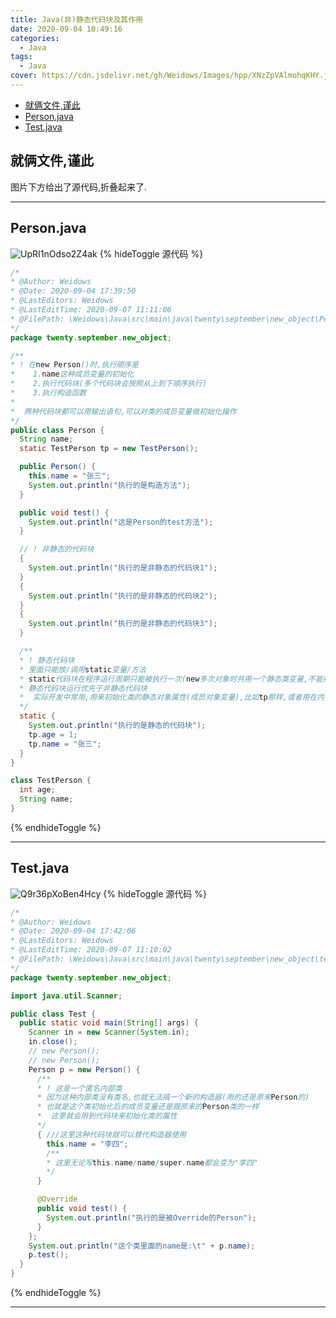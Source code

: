 ```yaml
---
title: Java(非)静态代码块及其作用
date: 2020-09-04 10:49:16
categories:
  - Java
tags:
  - Java
cover: https://cdn.jsdelivr.net/gh/Weidows/Images/hpp/XNzZpVAlmohqKHY.jpg
---
```


<!--
 * @Author: Weidows
 * @Date: 2020-09-04 10:49:16
 * @LastEditors: Weidows
 * @LastEditTime: 2021-02-13 17:14:27
 * @FilePath: \Weidowsd:\Game\Github\Blog-private\source\_posts\Java\static_unstatic_block.md
-->

- [就俩文件,谨此](#就俩文件谨此)
- [Person.java](#personjava)
- [Test.java](#testjava)

## 就俩文件,谨此

图片下方给出了源代码,折叠起来了.

---

## Person.java

![UpRI1nOdso2Z4ak](https://cdn.jsdelivr.net/gh/Weidows/Images/hpp/GCvw1FlIot7T5iA.jpg)
{% hideToggle 源代码 %}

```java
/*
* @Author: Weidows
* @Date: 2020-09-04 17:39:50
* @LastEditors: Weidows
* @LastEditTime: 2020-09-07 11:11:06
* @FilePath: \Weidows\Java\src\main\java\twenty\september\new_object\Person.java
*/
package twenty.september.new_object;

/**
* ! 在new Person()时,执行顺序是
*    1.name这种成员变量的初始化
*    2.执行代码块(多个代码块会按照从上到下顺序执行)
*    3.执行构造函数
*
*  两种代码块都可以用输出语句,可以对类的成员变量做初始化操作
*/
public class Person {
  String name;
  static TestPerson tp = new TestPerson();

  public Person() {
    this.name = "张三";
    System.out.println("执行的是构造方法");
  }

  public void test() {
    System.out.println("这是Person的test方法");
  }

  // ! 非静态的代码块
  {
    System.out.println("执行的是非静态的代码块1");
  }
  {
    System.out.println("执行的是非静态的代码块2");
  }
  {
    System.out.println("执行的是非静态的代码块3");
  }

  /**
  * ! 静态代码块
  * 里面只能放/调用static变量/方法
  * static代码块在程序运行周期只能被执行一次(new多次对象时共用一个静态类变量,不能被重复调用)
  * 静态代码块运行优先于非静态代码块
  *  实际开发中常用,用来初始化类的静态对象属性(成员对象变量),比如tp那样,或者用在内部类替代构造器使用
  */
  static {
    System.out.println("执行的是静态的代码块");
    tp.age = 1;
    tp.name = "张三";
  }
}

class TestPerson {
  int age;
  String name;
}
```

{% endhideToggle %}

---

## Test.java

![Q9r36pXoBen4Hcy](https://cdn.jsdelivr.net/gh/Weidows/Images/hpp/XZ7JLfemrapqcC8.jpg)
{% hideToggle 源代码 %}

```java
/*
* @Author: Weidows
* @Date: 2020-09-04 17:42:06
* @LastEditors: Weidows
* @LastEditTime: 2020-09-07 11:10:02
* @FilePath: \Weidows\Java\src\main\java\twenty\september\new_object\test.java
*/
package twenty.september.new_object;

import java.util.Scanner;

public class Test {
  public static void main(String[] args) {
    Scanner in = new Scanner(System.in);
    in.close();
    // new Person();
    // new Person();
    Person p = new Person() {
      /**
      * ! 这是一个匿名内部类
      * 因为这种内部类没有类名,也就无法搞一个新的构造器(用的还是原来Person的)
      * 也就是这个类初始化后的成员变量还是跟原来的Person类的一样
      *  这里就会用到代码块来初始化类的属性
      */
      { ///这里这种代码块就可以替代构造器使用
        this.name = "李四";
        /**
        * 这里无论写this.name/name/super.name都会变为"李四"
        */
      }

      @Override
      public void test() {
        System.out.println("执行的是被Override的Person");
      }
    };
    System.out.println("这个类里面的name是:\t" + p.name);
    p.test();
  }
}
```

{% endhideToggle %}

---
